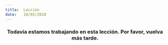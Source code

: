 ```yaml
---
title:  Lección
date:   10/05/2020
---
```


### <center>Todavía estamos trabajando en esta lección. Por favor, vuelva más tarde.</center>